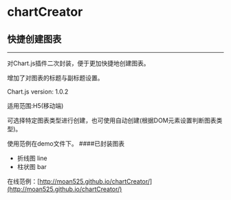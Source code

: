 # chartCreator
## 快捷创建图表
---
对Chart.js插件二次封装，便于更加快捷地创建图表。

增加了对图表的标题与副标题设置。

Chart.js version: 1.0.2

适用范围:H5(移动端)

可选择特定图表类型进行创建，也可使用自动创建(根据DOM元素设置判断图表类型)。

使用范例在demo文件下。
####已封装图表
- 折线图 line
- 柱状图 bar 

在线范例：[http://moan525.github.io/chartCreator/](http://moan525.github.io/chartCreator/)